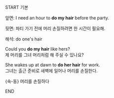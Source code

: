 START
기본

앞면:
I need an hour to **do my hair** before the party.

뒷면:
파티 가기 전에 머리 손질하려면 한 시간이 필요해.

해석:
do one's hair

Could you **do my hair** like hers?  
제 머리를 그녀 머리처럼 해 주실 수 있나요?

She wakes up at dawn to **do her hair** for work.  
그녀는 출근 준비로 새벽에 일어나 머리를 손질한다.

{숙-동} 머리를 손질하다
<!--ID: 1746586791385-->
END